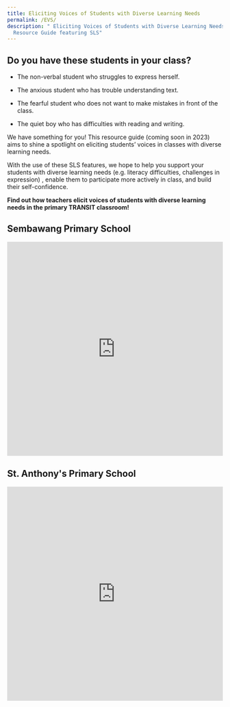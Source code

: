 ```yaml
---
title: Eliciting Voices of Students with Diverse Learning Needs
permalink: /EVS/
description: " Eliciting Voices of Students with Diverse Learning Needs - A
  Resource Guide featuring SLS"
---
```


## Do you have these students in your class?

*   The non-verbal student who struggles to express herself.
    
*   The anxious student who has trouble understanding text. 
    
*   The fearful student who does not want to make mistakes in front of the class. 
    
*   The quiet boy who has difficulties with reading and writing. 

We have something for you! This resource guide (coming soon in 2023) aims to shine a spotlight on eliciting students’ voices in classes with diverse learning needs. 

With the use of these SLS features, we hope to help you support your students with diverse learning needs (e.g. literacy difficulties, challenges in expression) , enable them to participate more actively in class, and build their self-confidence.

**Find out how teachers elicit voices of students with diverse learning needs in the primary TRANSIT classroom!**

## Sembawang Primary School
<iframe width="100%" height="500" src="https://www.youtube.com/embed/rK1Bn_mAkfY" title="YouTube video player" frameborder="0" allow="accelerometer; autoplay; clipboard-write; encrypted-media; gyroscope; picture-in-picture" allowfullscreen></iframe>

## St. Anthony's Primary School
<iframe width="100%" height="500" src="https://www.youtube.com/embed/dDyf9ekgT-E" title="YouTube video player" frameborder="0" allow="accelerometer; autoplay; clipboard-write; encrypted-media; gyroscope; picture-in-picture" allowfullscreen></iframe>